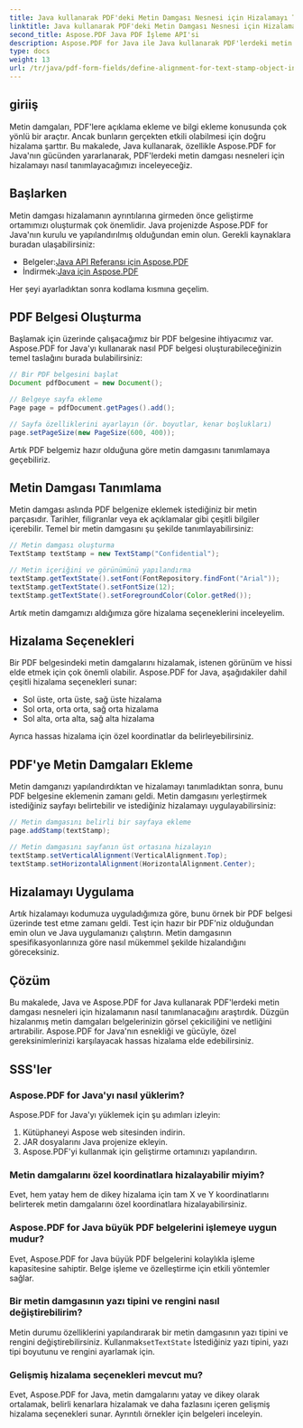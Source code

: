 ```yaml
---
title: Java kullanarak PDF'deki Metin Damgası Nesnesi için Hizalamayı Tanımlayın
linktitle: Java kullanarak PDF'deki Metin Damgası Nesnesi için Hizalamayı Tanımlayın
second_title: Aspose.PDF Java PDF İşleme API'si
description: Aspose.PDF for Java ile Java kullanarak PDF'lerdeki metin damgası nesnelerini tam olarak nasıl hizalayacağınızı öğrenin. Belge görünümünü ve okunabilirliğini iyileştirin.
type: docs
weight: 13
url: /tr/java/pdf-form-fields/define-alignment-for-text-stamp-object-in-pdf-using-java/
---
```


## giriiş

Metin damgaları, PDF'lere açıklama ekleme ve bilgi ekleme konusunda çok yönlü bir araçtır. Ancak bunların gerçekten etkili olabilmesi için doğru hizalama şarttır. Bu makalede, Java kullanarak, özellikle Aspose.PDF for Java'nın gücünden yararlanarak, PDF'lerdeki metin damgası nesneleri için hizalamayı nasıl tanımlayacağımızı inceleyeceğiz.

## Başlarken

Metin damgası hizalamanın ayrıntılarına girmeden önce geliştirme ortamımızı oluşturmak çok önemlidir. Java projenizde Aspose.PDF for Java'nın kurulu ve yapılandırılmış olduğundan emin olun. Gerekli kaynaklara buradan ulaşabilirsiniz:

-  Belgeler:[Java API Referansı için Aspose.PDF](https://reference.aspose.com/pdf/java/)
-  İndirmek:[Java için Aspose.PDF](https://releases.aspose.com/pdf/java/)

Her şeyi ayarladıktan sonra kodlama kısmına geçelim.

## PDF Belgesi Oluşturma

Başlamak için üzerinde çalışacağımız bir PDF belgesine ihtiyacımız var. Aspose.PDF for Java'yı kullanarak nasıl PDF belgesi oluşturabileceğinizin temel taslağını burada bulabilirsiniz:

```java
// Bir PDF belgesini başlat
Document pdfDocument = new Document();

// Belgeye sayfa ekleme
Page page = pdfDocument.getPages().add();

// Sayfa özelliklerini ayarlayın (ör. boyutlar, kenar boşlukları)
page.setPageSize(new PageSize(600, 400));
```

Artık PDF belgemiz hazır olduğuna göre metin damgasını tanımlamaya geçebiliriz.

## Metin Damgası Tanımlama

Metin damgası aslında PDF belgenize eklemek istediğiniz bir metin parçasıdır. Tarihler, filigranlar veya ek açıklamalar gibi çeşitli bilgiler içerebilir. Temel bir metin damgasını şu şekilde tanımlayabilirsiniz:

```java
// Metin damgası oluşturma
TextStamp textStamp = new TextStamp("Confidential");

// Metin içeriğini ve görünümünü yapılandırma
textStamp.getTextState().setFont(FontRepository.findFont("Arial"));
textStamp.getTextState().setFontSize(12);
textStamp.getTextState().setForegroundColor(Color.getRed());
```

Artık metin damgamızı aldığımıza göre hizalama seçeneklerini inceleyelim.

## Hizalama Seçenekleri

Bir PDF belgesindeki metin damgalarını hizalamak, istenen görünüm ve hissi elde etmek için çok önemli olabilir. Aspose.PDF for Java, aşağıdakiler dahil çeşitli hizalama seçenekleri sunar:

- Sol üste, orta üste, sağ üste hizalama
- Sol orta, orta orta, sağ orta hizalama
- Sol alta, orta alta, sağ alta hizalama

Ayrıca hassas hizalama için özel koordinatlar da belirleyebilirsiniz.

## PDF'ye Metin Damgaları Ekleme

Metin damganızı yapılandırdıktan ve hizalamayı tanımladıktan sonra, bunu PDF belgesine eklemenin zamanı geldi. Metin damgasını yerleştirmek istediğiniz sayfayı belirtebilir ve istediğiniz hizalamayı uygulayabilirsiniz:

```java
// Metin damgasını belirli bir sayfaya ekleme
page.addStamp(textStamp);

// Metin damgasını sayfanın üst ortasına hizalayın
textStamp.setVerticalAlignment(VerticalAlignment.Top);
textStamp.setHorizontalAlignment(HorizontalAlignment.Center);
```

## Hizalamayı Uygulama

Artık hizalamayı kodumuza uyguladığımıza göre, bunu örnek bir PDF belgesi üzerinde test etme zamanı geldi. Test için hazır bir PDF'niz olduğundan emin olun ve Java uygulamanızı çalıştırın. Metin damgasının spesifikasyonlarınıza göre nasıl mükemmel şekilde hizalandığını göreceksiniz.

## Çözüm

Bu makalede, Java ve Aspose.PDF for Java kullanarak PDF'lerdeki metin damgası nesneleri için hizalamanın nasıl tanımlanacağını araştırdık. Düzgün hizalanmış metin damgaları belgelerinizin görsel çekiciliğini ve netliğini artırabilir. Aspose.PDF for Java'nın esnekliği ve gücüyle, özel gereksinimlerinizi karşılayacak hassas hizalama elde edebilirsiniz.

## SSS'ler

### Aspose.PDF for Java'yı nasıl yüklerim?

Aspose.PDF for Java'yı yüklemek için şu adımları izleyin:
1. Kütüphaneyi Aspose web sitesinden indirin.
2. JAR dosyalarını Java projenize ekleyin.
3. Aspose.PDF'yi kullanmak için geliştirme ortamınızı yapılandırın.

### Metin damgalarını özel koordinatlara hizalayabilir miyim?

Evet, hem yatay hem de dikey hizalama için tam X ve Y koordinatlarını belirterek metin damgalarını özel koordinatlara hizalayabilirsiniz.

### Aspose.PDF for Java büyük PDF belgelerini işlemeye uygun mudur?

Evet, Aspose.PDF for Java büyük PDF belgelerini kolaylıkla işleme kapasitesine sahiptir. Belge işleme ve özelleştirme için etkili yöntemler sağlar.

### Bir metin damgasının yazı tipini ve rengini nasıl değiştirebilirim?

 Metin durumu özelliklerini yapılandırarak bir metin damgasının yazı tipini ve rengini değiştirebilirsiniz. Kullanmak`setTextState` İstediğiniz yazı tipini, yazı tipi boyutunu ve rengini ayarlamak için.

### Gelişmiş hizalama seçenekleri mevcut mu?

Evet, Aspose.PDF for Java, metin damgalarını yatay ve dikey olarak ortalamak, belirli kenarlara hizalamak ve daha fazlasını içeren gelişmiş hizalama seçenekleri sunar. Ayrıntılı örnekler için belgeleri inceleyin.